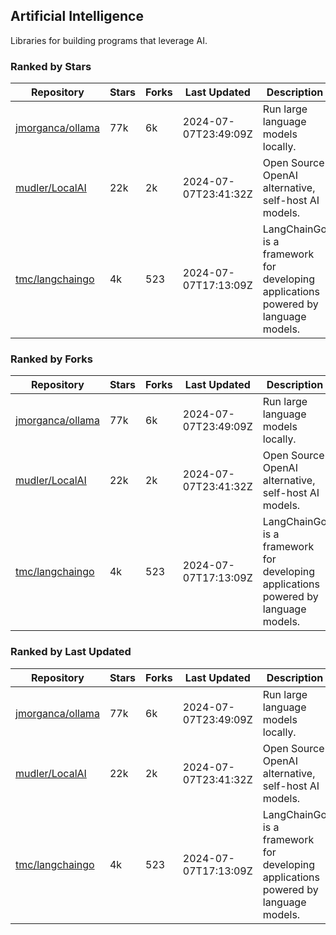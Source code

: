 ## Artificial Intelligence

Libraries for building programs that leverage AI.

### Ranked by Stars

| Repository | Stars | Forks | Last Updated | Description | 
|------------|-------|-------|--------------|-------------|
| [jmorganca/ollama](https://github.com/jmorganca/ollama) | 77k | 6k | 2024-07-07T23:49:09Z |  Run large language models locally. |
| [mudler/LocalAI](https://github.com/mudler/LocalAI) | 22k | 2k | 2024-07-07T23:41:32Z |  Open Source OpenAI alternative, self-host AI models. |
| [tmc/langchaingo](https://github.com/tmc/langchaingo) | 4k | 523 | 2024-07-07T17:13:09Z |  LangChainGo is a framework for developing applications powered by language models. |

### Ranked by Forks

| Repository | Stars | Forks | Last Updated | Description | 
|------------|-------|-------|--------------|-------------|
| [jmorganca/ollama](https://github.com/jmorganca/ollama) | 77k | 6k | 2024-07-07T23:49:09Z |  Run large language models locally. |
| [mudler/LocalAI](https://github.com/mudler/LocalAI) | 22k | 2k | 2024-07-07T23:41:32Z |  Open Source OpenAI alternative, self-host AI models. |
| [tmc/langchaingo](https://github.com/tmc/langchaingo) | 4k | 523 | 2024-07-07T17:13:09Z |  LangChainGo is a framework for developing applications powered by language models. |

### Ranked by Last Updated

| Repository | Stars | Forks | Last Updated | Description | 
|------------|-------|-------|--------------|-------------|
| [jmorganca/ollama](https://github.com/jmorganca/ollama) | 77k | 6k | 2024-07-07T23:49:09Z |  Run large language models locally. |
| [mudler/LocalAI](https://github.com/mudler/LocalAI) | 22k | 2k | 2024-07-07T23:41:32Z |  Open Source OpenAI alternative, self-host AI models. |
| [tmc/langchaingo](https://github.com/tmc/langchaingo) | 4k | 523 | 2024-07-07T17:13:09Z |  LangChainGo is a framework for developing applications powered by language models. |

